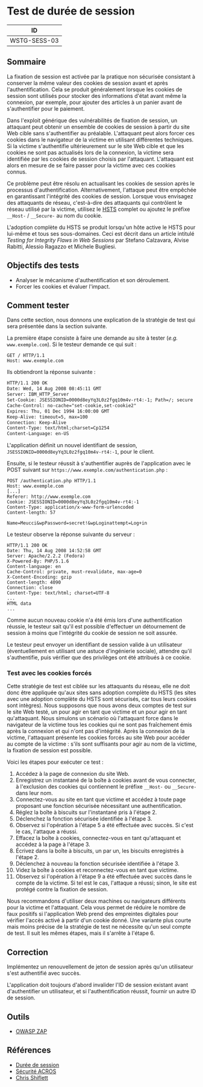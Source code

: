 # Test de durée de session

|ID          |
|------------|
|WSTG-SESS-03|

## Sommaire

La fixation de session est activée par la pratique non sécurisée consistant à conserver la même valeur des cookies de session avant et après l'authentification. Cela se produit généralement lorsque les cookies de session sont utilisés pour stocker des informations d'état avant même la connexion, par exemple, pour ajouter des articles à un panier avant de s'authentifier pour le paiement.

Dans l'exploit générique des vulnérabilités de fixation de session, un attaquant peut obtenir un ensemble de cookies de session à partir du site Web cible sans s'authentifier au préalable. L'attaquant peut alors forcer ces cookies dans le navigateur de la victime en utilisant différentes techniques. Si la victime s'authentifie ultérieurement sur le site Web cible et que les cookies ne sont pas actualisés lors de la connexion, la victime sera identifiée par les cookies de session choisis par l'attaquant. L'attaquant est alors en mesure de se faire passer pour la victime avec ces cookies connus.

Ce problème peut être résolu en actualisant les cookies de session après le processus d'authentification. Alternativement, l'attaque peut être empêchée en garantissant l'intégrité des cookies de session. Lorsque vous envisagez des attaquants de réseau, c'est-à-dire des attaquants qui contrôlent le réseau utilisé par la victime, utilisez le [HSTS](https://en.wikipedia.org/wiki/HTTP_Strict_Transport_Security) complet ou ajoutez le préfixe `__Host-` / `__Secure-` au nom du cookie.

L'adoption complète du HSTS se produit lorsqu'un hôte active le HSTS pour lui-même et tous ses sous-domaines. Ceci est décrit dans un article intitulé *Testing for Integrity Flaws in Web Sessions* par Stefano Calzavara, Alvise Rabitti, Alessio Ragazzo et Michele Bugliesi.

## Objectifs des tests

- Analyser le mécanisme d'authentification et son déroulement.
- Forcer les cookies et évaluer l'impact.

## Comment tester

Dans cette section, nous donnons une explication de la stratégie de test qui sera présentée dans la section suivante.

La première étape consiste à faire une demande au site à tester (*e.g.* `www.exemple.com`). Si le testeur demande ce qui suit :

```http
GET / HTTP/1.1
Host: www.exemple.com
```

Ils obtiendront la réponse suivante :

```html
HTTP/1.1 200 OK
Date: Wed, 14 Aug 2008 08:45:11 GMT
Server: IBM_HTTP_Server
Set-Cookie: JSESSIONID=0000d8eyYq3L0z2fgq10m4v-rt4:-1; Path=/; secure
Cache-Control: no-cache="set-cookie,set-cookie2"
Expires: Thu, 01 Dec 1994 16:00:00 GMT
Keep-Alive: timeout=5, max=100
Connection: Keep-Alive
Content-Type: text/html;charset=Cp1254
Content-Language: en-US
```

L'application définit un nouvel identifiant de session, `JSESSIONID=0000d8eyYq3L0z2fgq10m4v-rt4:-1`, pour le client.

Ensuite, si le testeur réussit à s'authentifier auprès de l'application avec le POST suivant sur `https://www.exemple.com/authentication.php` :

```http
POST /authentication.php HTTP/1.1
Host: www.exemple.com
[...]
Referer: http://www.exemple.com
Cookie: JSESSIONID=0000d8eyYq3L0z2fgq10m4v-rt4:-1
Content-Type: application/x-www-form-urlencoded
Content-length: 57

Name=Meucci&wpPassword=secret!&wpLoginattempt=Log+in
```

Le testeur observe la réponse suivante du serveur :

```http
HTTP/1.1 200 OK
Date: Thu, 14 Aug 2008 14:52:58 GMT
Server: Apache/2.2.2 (Fedora)
X-Powered-By: PHP/5.1.6
Content-language: en
Cache-Control: private, must-revalidate, max-age=0
X-Content-Encoding: gzip
Content-length: 4090
Connection: close
Content-Type: text/html; charset=UTF-8
...
HTML data
...
```

Comme aucun nouveau cookie n'a été émis lors d'une authentification réussie, le testeur sait qu'il est possible d'effectuer un détournement de session à moins que l'intégrité du cookie de session ne soit assurée.

Le testeur peut envoyer un identifiant de session valide à un utilisateur (éventuellement en utilisant une astuce d'ingénierie sociale), attendre qu'il s'authentifie, puis vérifier que des privilèges ont été attribués à ce cookie.

### Test avec les cookies forcés

Cette stratégie de test est ciblée sur les attaquants du réseau, elle ne doit donc être appliquée qu'aux sites sans adoption complète du HSTS (les sites avec une adoption complète du HSTS sont sécurisés, car tous leurs cookies sont intègres). Nous supposons que nous avons deux comptes de test sur le site Web testé, un pour agir en tant que victime et un pour agir en tant qu'attaquant. Nous simulons un scénario où l'attaquant force dans le navigateur de la victime tous les cookies qui ne sont pas fraîchement émis après la connexion et qui n'ont pas d'intégrité. Après la connexion de la victime, l'attaquant présente les cookies forcés au site Web pour accéder au compte de la victime : s'ils sont suffisants pour agir au nom de la victime, la fixation de session est possible.

Voici les étapes pour exécuter ce test :

1. Accédez à la page de connexion du site Web.
2. Enregistrez un instantané de la boîte à cookies avant de vous connecter, à l'exclusion des cookies qui contiennent le préfixe `__Host-` ou `__Secure-` dans leur nom.
3. Connectez-vous au site en tant que victime et accédez à toute page proposant une fonction sécurisée nécessitant une authentification.
4. Réglez la boîte à biscuits sur l'instantané pris à l'étape 2.
5. Déclenchez la fonction sécurisée identifiée à l'étape 3.
6. Observez si l'opération à l'étape 5 a été effectuée avec succès. Si c'est le cas, l'attaque a réussi.
7. Effacez la boîte à cookies, connectez-vous en tant qu'attaquant et accédez à la page à l'étape 3.
8. Écrivez dans la boîte à biscuits, un par un, les biscuits enregistrés à l'étape 2.
9. Déclenchez à nouveau la fonction sécurisée identifiée à l'étape 3.
10. Videz la boîte à cookies et reconnectez-vous en tant que victime.
11. Observez si l'opération à l'étape 9 a été effectuée avec succès dans le compte de la victime. Si tel est le cas, l'attaque a réussi; sinon, le site est protégé contre la fixation de session.

Nous recommandons d'utiliser deux machines ou navigateurs différents pour la victime et l'attaquant. Cela vous permet de réduire le nombre de faux positifs si l'application Web prend des empreintes digitales pour vérifier l'accès activé à partir d'un cookie donné. Une variante plus courte mais moins précise de la stratégie de test ne nécessite qu'un seul compte de test. Il suit les mêmes étapes, mais il s'arrête à l'étape 6.

## Correction

Implémentez un renouvellement de jeton de session après qu'un utilisateur s'est authentifié avec succès.

L'application doit toujours d'abord invalider l'ID de session existant avant d'authentifier un utilisateur, et si l'authentification réussit, fournir un autre ID de session.

## Outils

- [OWASP ZAP](https://www.zaproxy.org)

## Références

- [Durée de session](https://owasp.org/www-community/attacks/Session_fixation)
- [Sécurité ACROS](https://www.acrossecurity.com/papers/session_fixation.pdf)
- [Chris Shiflett](http://shiflett.org/articles/session-fixation)
